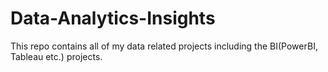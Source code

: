 # Data-Analytics-Insights
This repo contains all of my data related projects including the BI(PowerBI, Tableau etc.) projects.
